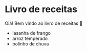 # Livro de receitas

Olá! Bem vindo ao livro de receitas :hocho:

- lasanha de frango
- arroz temperado
- bolinho de chuva

 
